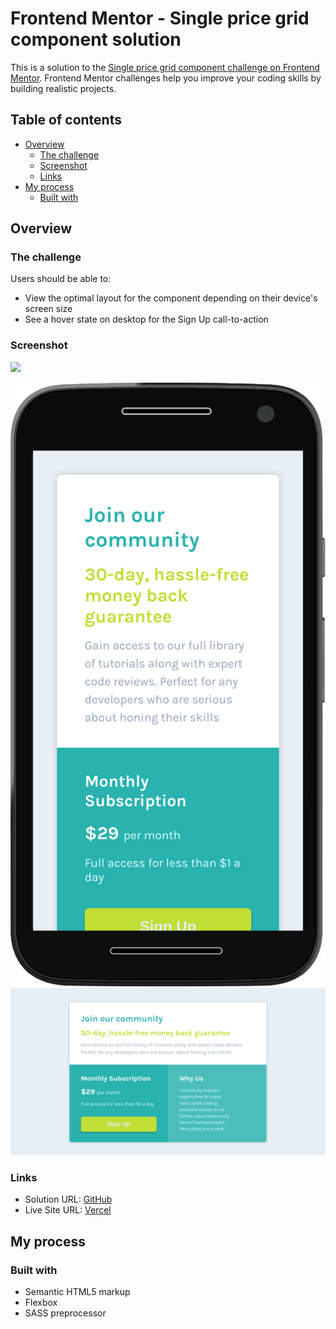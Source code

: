 # Frontend Mentor - Single price grid component solution

This is a solution to the [Single price grid component challenge on Frontend Mentor](https://www.frontendmentor.io/challenges/single-price-grid-component-5ce41129d0ff452fec5abbbc). Frontend Mentor challenges help you improve your coding skills by building realistic projects.

## Table of contents

-   [Overview](#overview)
    -   [The challenge](#the-challenge)
    -   [Screenshot](#screenshot)
    -   [Links](#links)
-   [My process](#my-process)
    -   [Built with](#built-with)

## Overview

### The challenge

Users should be able to:

-   View the optimal layout for the component depending on their device's screen size
-   See a hover state on desktop for the Sign Up call-to-action

### Screenshot

![](./screenshot.jpg)

<img src='./images/Moto G4.png'/>
<img src='./images/laptop.png'/>

### Links

-   Solution URL: [GitHub](https://github.com/mani-cmd/single-price-grid-component)
-   Live Site URL: [Vercel](https://mani-cmd.github.io/single-price-grid-component/)

## My process

### Built with

-   Semantic HTML5 markup
-   Flexbox
-   SASS preprocessor
